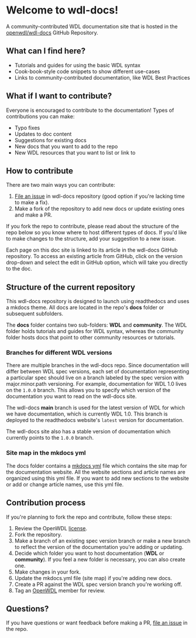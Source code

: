 # Welcome to wdl-docs!

A community-contributed WDL documentation site that is hosted in the [openwdl/wdl-docs](https://github.com/openwdl/wdl-docs) GitHub Repository. 

## What can I find here?
* Tutorials and guides for using the basic WDL syntax
* Cook-book-style code snippets to show different use-cases
* Links to community-contributed documentation, like WDL Best Practices


## What if I want to contribute?
Everyone is encouraged to contribute to the documentation! Types of contributions you can make:
* Typo fixes
* Updates to doc content
* Suggestions for existing docs
* New docs that you want to add to the repo
* New WDL resources that you want to list or link to

## How to contribute
There are two main ways you can contribute:
1. [File an issue](https://github.com/openwdl/wdl-docs/issues/new/choose) in wdl-docs repository (good option if you're lacking time to make a fix). 
2. Make a fork of the repository to add new docs or update existing ones and make a PR.

If you fork the repo to contribute, please read about the structure of the repo below so you know where to host different types of docs. If you'd like to make changes to the structure, add your suggestion to a new issue.

Each page on this doc site is linked to its article in the wdl-docs GitHub repository. To access an existing article from GitHub, click on the version drop-down and select the edit in GitHub option, which will take you directly to the doc. 

## Structure of the current repository
This wdl-docs repository is designed to launch using readthedocs and uses a mkdocs theme. All docs are located in the repo's **docs** folder or subsequent subfolders. 

The **docs** folder contains two sub-folders: **WDL** and **community**. The WDL folder holds tutorials and guides for WDL syntax, whereas the community folder hosts docs that point to other community resources or tutorials. 

### Branches for different WDL versions
There are multiple branches in the wdl-docs repo. Since documentation will differ between WDL spec versions, each set of documentation representing a particular spec should live on a branch labeled by the spec version with major.minor.path versioning. For example, documentation for WDL 1.0 lives on the `1.0.0` branch. This allows you to specify which version of the documentation you want to read on the wdl-docs site. 

The wdl-docs **main** branch is used for the latest version of WDL for which we have documentation, which is currently WDL 1.0. This branch is deployed to the readthedocs website's `latest` version for documentation. 

The wdl-docs site also has a stable version of documentation which currently points to the `1.0.0` branch.  

### Site map in the mkdocs yml
The docs folder contains a [mkdocs yml](https://github.com/openwdl/wdl-docs/blob/main/mkdocs.yml) file which contains the site map for the documentation website. All the website sections and article names are organized using this yml file. If you want to add new sections to the website or add or change article names, use this yml file.

## Contribution process
If you're planning to fork the repo and contribute, follow these steps:
1. Review the OpenWDL [license](https://github.com/openwdl/wdl-docs/blob/main/LICENSE).
1. Fork the repository. 
1. Make a branch of an existing spec version branch or make a new branch to reflect the version of the documentation you're adding or updating. 
1. Decide which folder you want to host documentation (**WDL** or **community**). If you feel a new folder is necessary, you can also create one.
1. Make changes in your fork.
1. Update the mkdocs.yml file (site map) if you're adding new docs.
1. Create a PR against the WDL spec version branch you're working off.
1. Tag an [OpenWDL](https://github.com/openwdl) member for review.

## Questions?
If you have questions or want feedback before making a PR, [file an issue](https://github.com/openwdl/wdl-docs/issues/new/choose) in the repo. 

